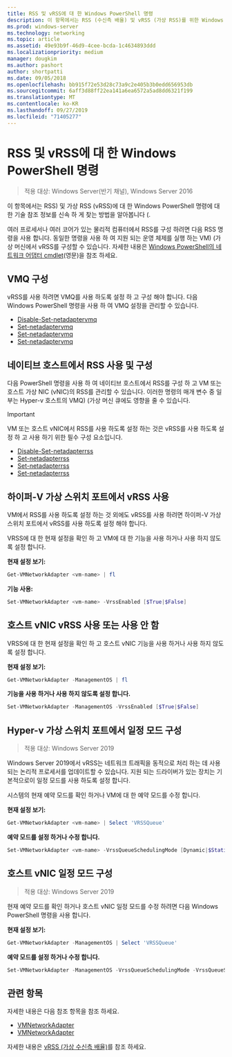 ```yaml
---
title: RSS 및 vRSS에 대 한 Windows PowerShell 명령
description: 이 항목에서는 RSS (수신측 배율) 및 vRSS (가상 RSS)를 위한 Windows PowerShell 명령에 대 한 기술 참조 정보를 신속 하 게 찾는 방법에 대해 알아봅니다.
ms.prod: windows-server
ms.technology: networking
ms.topic: article
ms.assetid: 49e93b9f-46d9-4cee-bcda-1c4634893ddd
ms.localizationpriority: medium
manager: dougkim
ms.author: pashort
author: shortpatti
ms.date: 09/05/2018
ms.openlocfilehash: bb915f72e53d28c73a9c2e405b3b0edd656953db
ms.sourcegitcommit: 6aff3d88ff22ea141a6ea6572a5ad8dd6321f199
ms.translationtype: MT
ms.contentlocale: ko-KR
ms.lasthandoff: 09/27/2019
ms.locfileid: "71405277"
---
```

# <a name="windows-powershell-commands-for-rss-and-vrss"></a>RSS 및 vRSS에 대 한 Windows PowerShell 명령

>적용 대상: Windows Server(반기 채널), Windows Server 2016

이 항목에서는 RSS\) 및 가상 RSS \(vRSS\)에 대 한 Windows PowerShell 명령에 대 한 기술 참조 정보를 신속 하 게 찾는 방법을 알아봅니다 \(.

여러 프로세서나 여러 코어가 있는 물리적 컴퓨터에서 RSS를 구성 하려면 다음 RSS 명령을 사용 합니다. 동일한 명령을 사용 하 여 지원 되는 운영 체제를 실행 하는 VM\) \(가상 머신에서 vRSS를 구성할 수 있습니다. 자세한 내용은 [Windows PowerShell의 네트워크 어댑터 cmdlet](https://docs.microsoft.com/powershell/module/netadapter/?view=win10-ps)(영문)을 참조 하세요.

## <a name="configure-vmq"></a>VMQ 구성

vRSS를 사용 하려면 VMQ를 사용 하도록 설정 하 고 구성 해야 합니다. 다음 Windows PowerShell 명령을 사용 하 여 VMQ 설정을 관리할 수 있습니다.

- [Disable-Set-netadaptervmq](https://docs.microsoft.com/powershell/module/netadapter/disable-netadaptervmq?view=win10-ps)
- [Set-netadaptervmq](https://docs.microsoft.com/powershell/module/netadapter/enable-netadaptervmq?view=win10-ps)
- [Set-netadaptervmq](https://docs.microsoft.com/powershell/module/netadapter/get-netadaptervmq?view=win10-ps)
- [Set-netadaptervmq](https://docs.microsoft.com/powershell/module/netadapter/set-netadaptervmq?view=win10-ps)

## <a name="enable-and-configure-rss-on-a-native-host"></a>네이티브 호스트에서 RSS 사용 및 구성

다음 PowerShell 명령을 사용 하 여 네이티브 호스트에서 RSS를 구성 하 고 VM 또는 호스트 가상 NIC (vNIC)의 RSS를 관리할 수 있습니다. 이러한 명령의 매개 변수 중 일부는 Hyper-v 호스트의 VMQ\) \(가상 머신 큐에도 영향을 줄 수 있습니다.  

>[!IMPORTANT]
>VM 또는 호스트 vNIC에서 RSS를 사용 하도록 설정 하는 것은 vRSS를 사용 하도록 설정 하 고 사용 하기 위한 필수 구성 요소입니다.

- [Disable-Set-netadapterrss](https://docs.microsoft.com/powershell/module/netadapter/disable-netadapterrss?view=win10-ps)
- [Set-netadapterrss](https://docs.microsoft.com/powershell/module/netadapter/enable-netadapterrss?view=win10-ps)
- [Set-netadapterrss](https://docs.microsoft.com/powershell/module/netadapter/get-netadapterrss?view=win10-ps)
- [Set-netadapterrss](https://docs.microsoft.com/powershell/module/netadapter/Set-NetAdapterRss?view=win10-ps)

## <a name="enable-vrss-on-the-hyper-v-virtual-switch-port"></a>하이퍼\-V 가상 스위치 포트에서 vRSS 사용

VM에서 RSS를 사용 하도록 설정 하는 것 외에도 vRSS를 사용 하려면 하이퍼\-V 가상 스위치 포트에서 vRSS를 사용 하도록 설정 해야 합니다. 

VRSS에 대 한 현재 설정을 확인 하 고 VM에 대 한 기능을 사용 하거나 사용 하지 않도록 설정 합니다.

   **현재 설정 보기:** 

   ```PowerShell
   Get-VMNetworkAdapter <vm-name> | fl
   ```

   **기능 사용:**
   
   ```PowerShell
   Set-VMNetworkAdapter <vm-name> -VrssEnabled [$True|$False]
   ```

## <a name="enable-or-disable-vrss-on-a-host-vnic"></a>호스트 vNIC vRSS 사용 또는 사용 안 함

VRSS에 대 한 현재 설정을 확인 하 고 호스트 vNIC 기능을 사용 하거나 사용 하지 않도록 설정 합니다.

   **현재 설정 보기:** 

   ```PowerShell
   Get-VMNetworkAdapter -ManagementOS | fl
   ```

   **기능을 사용 하거나 사용 하지 않도록 설정 합니다.** 

   ```PowerShell
   Set-VMNetworkAdapter -ManagementOS -VrssEnabled [$True|$False]
   ```

## <a name="configure-the-scheduling-mode-on-the-hyper-v-virtual-switch-port"></a>Hyper-v 가상 스위치 포트에서 일정 모드 구성 
>적용 대상: Windows Server 2019

Windows Server 2019에서 vRSS는 네트워크 트래픽을 동적으로 처리 하는 데 사용 되는 논리적 프로세서를 업데이트할 수 있습니다.  지원 되는 드라이버가 있는 장치는 기본적으로이 일정 모드를 사용 하도록 설정 합니다. 

시스템의 현재 예약 모드를 확인 하거나 VM에 대 한 예약 모드를 수정 합니다.

   **현재 설정 보기:** 

   ```PowerShell
   Get-VMNetworkAdapter <vm-name> | Select 'VRSSQueue'
   ```

   **예약 모드를 설정 하거나 수정 합니다.**

   ```PowerShell
   Set-VMNetworkAdapter <vm-name> -VrssQueueSchedulingMode [Dynamic|$StaticVrss|StaticVMQ]
   ```

## <a name="configure-the-scheduling-mode-on-a-host-vnic"></a>호스트 vNIC 일정 모드 구성
>적용 대상: Windows Server 2019

현재 예약 모드를 확인 하거나 호스트 vNIC 일정 모드를 수정 하려면 다음 Windows PowerShell 명령을 사용 합니다.

   **현재 설정 보기:** 

   ```PowerShell
   Get-VMNetworkAdapter -ManagementOS | Select 'VRSSQueue'
   ```

   **예약 모드를 설정 하거나 수정 합니다.** 

   ```PowerShell
   Set-VMNetworkAdapter -ManagementOS -VrssQueueSchedulingMode -VrssQueueSchedulingMode [Dynamic|$StaticVrss|StaticVMQ]
   ```


## <a name="related-topics"></a>관련 항목 
자세한 내용은 다음 참조 항목을 참조 하세요.

- [VMNetworkAdapter](https://technet.microsoft.com/itpro/powershell/windows/hyper-v/get-vmnetworkadapter)
- [VMNetworkAdapter](https://technet.microsoft.com/itpro/powershell/windows/hyper-v/set-vmnetworkadapter)

자세한 내용은 [vRSS (가상 수신측 배율)](vrss-top.md)를 참조 하세요.